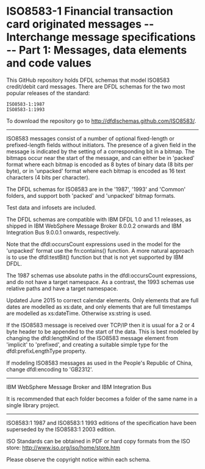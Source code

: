 ISO8583-1 Financial transaction card originated messages -- Interchange message specifications -- Part 1: Messages, data elements and code values
=================================================================================================================================================

This GitHub repository holds DFDL schemas that model ISO8583 credit/debit card messages. 
There are DFDL schemas for the two most popular releases of the standard:

    ISO8583-1:1987 
    ISO8583-1:1993 

To download the repository go to http://dfdlschemas.github.com/ISO8583/.

----------------
ISO8583 messages consist of a number of optional fixed-length or prefixed-length fields without initiators.
The presence of a given field in the message is indicated by the setting of a corresponding bit in a bitmap.
The bitmaps occur near the start of the message, and can either be in 'packed' format where each bitmap is 
encoded as 8 bytes of binary data (8 bits per byte), or in 'unpacked' format where each bitmap is encoded 
as 16 text characters (4 bits per character). 

The DFDL schemas for ISO8583 are in the '1987', '1993' and 'Common' folders, and support both 'packed' and 'unpacked' bitmap formats.

Test data and infosets are included.

The DFDL schemas are compatible with IBM DFDL 1.0 and 1.1 releases, as shipped in IBM WebSphere Message Broker 8.0.0.2
onwards and IBM Integration Bus 9.0.0.1 onwards, respectively.

Note that the dfdl:occursCount expressions used in the model for the 'unpacked' format use the fn:contains() function. 
A more natural approach is to use the dfdl:testBit() function but that is not yet supported by IBM DFDL.

The 1987 schemas use absolute paths in the dfdl:occursCount expressions, and do not have a target namespace.
As a contrast, the 1993 schemas use relative paths and have a target namespace. 

Updated June 2015 to correct calendar elements. Only elements that are full dates are modelled as xs:date, and only elements that are full timestamps are modelled as xs:dateTime. Otherwise xs:string is used.

If the ISO8583 message is received over TCP/IP then it is usual for a 2 or 4 byte header to be appended to the start of the data. This is best modeled by changing the dfdl:lengthKind of the ISO8583 message element from 'implicit' to 'prefixed', and creating a suitable simple type for the dfdl:prefixLengthType property.

If modeling ISO8583 messages as used in the People's Republic of China, change dfdl:encoding to 'GB2312'.

----------------
IBM WebSphere Message Broker and IBM Integration Bus

It is recommended that each folder becomes a folder of the same name in a single library project.

----------------
ISO8583:1 1987 and ISO8583:1 1993 editions of the specification have been superseded by the ISO8583:1 2003 edition.

ISO Standards can be obtained in PDF or hard copy formats from the ISO store: http://www.iso.org/iso/home/store.htm

Please observe the copyright notice within each schema.


